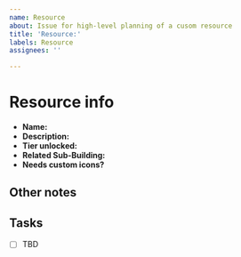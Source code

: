 ```yaml
---
name: Resource
about: Issue for high-level planning of a cusom resource
title: 'Resource:'
labels: Resource
assignees: ''

---
```


# Resource info
- **Name:** 
- **Description:** 
- **Tier unlocked:** 
- **Related Sub-Building:** 
- **Needs custom icons?** 

## Other notes

## Tasks
- [ ] TBD
